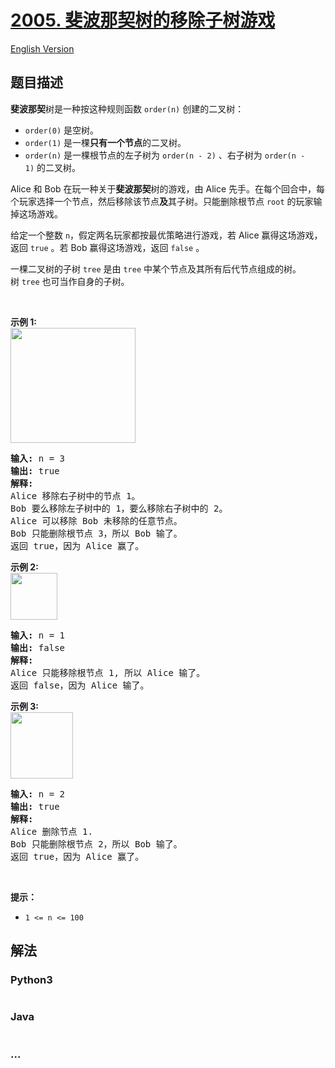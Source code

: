 # [2005. 斐波那契树的移除子树游戏](https://leetcode.cn/problems/subtree-removal-game-with-fibonacci-tree)

[English Version](/solution/2000-2099/2005.Subtree%20Removal%20Game%20with%20Fibonacci%20Tree/README_EN.md)

## 题目描述

<!-- 这里写题目描述 -->

<p><strong>斐波那契</strong>树是一种按这种规则函数&nbsp;<code>order(n)</code>&nbsp;创建的二叉树：</p>

<ul>
	<li><code>order(0)</code> 是空树。</li>
	<li><code>order(1)</code>&nbsp;是一棵<strong>只有一个节点</strong>的二叉树。</li>
	<li><code>order(n)</code>&nbsp;是一棵根节点的左子树为&nbsp;<code>order(n - 2)</code>&nbsp;、右子树为&nbsp;<code>order(n - 1)</code>&nbsp;的二叉树。</li>
</ul>

<p>Alice 和&nbsp;Bob 在玩一种关于<strong>斐波那契</strong>树的游戏，由 Alice 先手。在每个回合中，每个玩家选择一个节点，然后移除该节点<strong>及</strong>其子树。只能删除根节点&nbsp;<code>root</code>&nbsp;的玩家输掉这场游戏。</p>

<p>给定一个整数&nbsp;<code>n</code>，假定两名玩家都按最优策略进行游戏，若 Alice 赢得这场游戏，返回&nbsp;<code>true</code>&nbsp;。若 Bob 赢得这场游戏，返回&nbsp;<code>false</code>&nbsp;。</p>

<p>一棵二叉树的子树&nbsp;<code>tree</code> 是由&nbsp;<code>tree</code>&nbsp;中某个节点及其所有后代节点组成的树。树&nbsp;<code>tree</code>&nbsp;也可当作自身的子树。</p>

<p>&nbsp;</p>

<p><strong>示例 1:</strong><br />
<img src="https://fastly.jsdelivr.net/gh/doocs/leetcode@main/solution/2000-2099/2005.Subtree%20Removal%20Game%20with%20Fibonacci%20Tree/images/image-20210914173520-3.png" style="width: 200px; height: 184px;" /></p>

<pre>
<strong>输入:</strong> n = 3
<strong>输出:</strong> true
<strong>解释:</strong>
Alice 移除右子树中的节点 1。
Bob 要么移除左子树中的 1，要么移除右子树中的 2。
Alice 可以移除 Bob 未移除的任意节点。
Bob 只能删除根节点 3，所以 Bob 输了。
返回 true，因为 Alice 赢了。
</pre>

<p><strong>示例 2:</strong><br />
<img src="https://fastly.jsdelivr.net/gh/doocs/leetcode@main/solution/2000-2099/2005.Subtree%20Removal%20Game%20with%20Fibonacci%20Tree/images/image-20210914173634-4.png" style="width: 75px; height: 75px;" /></p>

<pre>
<strong>输入:</strong> n = 1
<strong>输出:</strong> false
<strong>解释:</strong>
Alice 只能移除根节点 1, 所以 Alice 输了。
返回 false，因为 Alice 输了。
</pre>

<p><strong>示例 3:</strong><br />
<img src="https://fastly.jsdelivr.net/gh/doocs/leetcode@main/solution/2000-2099/2005.Subtree%20Removal%20Game%20with%20Fibonacci%20Tree/images/image-20210914173425-1.png" style="width: 100px; height: 106px;" /></p>

<pre>
<strong>输入:</strong> n = 2
<strong>输出:</strong> true
<strong>解释:</strong>
Alice 删除节点 1.
Bob 只能删除根节点 2，所以 Bob 输了。
返回 true，因为 Alice 赢了。
</pre>

<p>&nbsp;</p>

<p><strong>提示：</strong></p>

<ul>
	<li><code>1 &lt;= n &lt;= 100</code></li>
</ul>

## 解法

<!-- 这里可写通用的实现逻辑 -->

<!-- tabs:start -->

### **Python3**

<!-- 这里可写当前语言的特殊实现逻辑 -->

```python

```

### **Java**

<!-- 这里可写当前语言的特殊实现逻辑 -->

```java

```

### **...**

```

```

<!-- tabs:end -->
